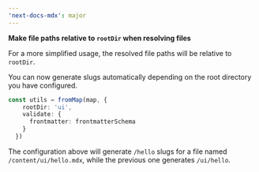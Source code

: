 ```yaml
---
'next-docs-mdx': major
---
```


**Make file paths relative to `rootDir` when resolving files**

For a more simplified usage, the resolved file paths will be relative to `rootDir`.

You can now generate slugs automatically depending on the root directory you have configured.

```ts
const utils = fromMap(map, {
    rootDir: 'ui',
    validate: {
      frontmatter: frontmatterSchema
    }
  })
```

The configuration above will generate `/hello` slugs for a file named `/content/ui/hello.mdx`, while the previous one generates `/ui/hello`.